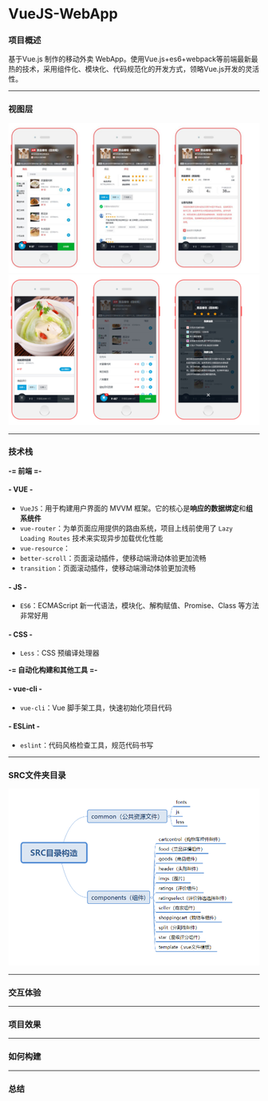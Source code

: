 # VueJS-WebApp

### 项目概述 
基于Vue.js 制作的移动外卖 WebApp。使用Vue.js+es6+webpack等前端最新最热的技术，采用组件化、模块化、代码规范化的开发方式，领略Vue.js开发的灵活性。
  
---
### 视图层 
![视图层预览](https://github.com/EricWeii/IMG/blob/master/preview/%E6%89%8B%E6%9C%BA%E6%95%88%E6%9E%9C%E5%9B%BE2-T2.jpg)
![视图层预览](https://github.com/EricWeii/IMG/blob/master/preview/%E6%89%8B%E6%9C%BA%E6%95%88%E6%9E%9C%E5%9B%BE3.jpg)

---
### 技术栈 

**-= 前端 =-**
#### - VUE -

- `VueJS`：用于构建用户界面的 MVVM 框架。它的核心是**响应的数据绑定**和**组系统件**
- `vue-router`：为单页面应用提供的路由系统，项目上线前使用了 `Lazy Loading Routes` 技术来实现异步加载优化性能
- `vue-resource`：
- `better-scroll`：页面滚动插件，使移动端滑动体验更加流畅
- `transition`：页面滚动插件，使移动端滑动体验更加流畅

#### - JS -
- `ES6`：ECMAScript 新一代语法，模块化、解构赋值、Promise、Class 等方法非常好用
#### - CSS -

- `Less`：CSS 预编译处理器

**-= 自动化构建和其他工具 =-**
#### - vue-cli -
- `vue-cli`：Vue 脚手架工具，快速初始化项目代码

#### - ESLint -
- `eslint`：代码风格检查工具，规范代码书写
---
### SRC文件夹目录 

![视图层预览](https://raw.githubusercontent.com/EricWeii/IMG/master/SRC%E7%9B%AE%E5%BD%95%E8%AF%B4%E6%98%8E.bmp)

---
### 交互体验 

---
### 项目效果 

---
### 如何构建 

---
### 总结 










